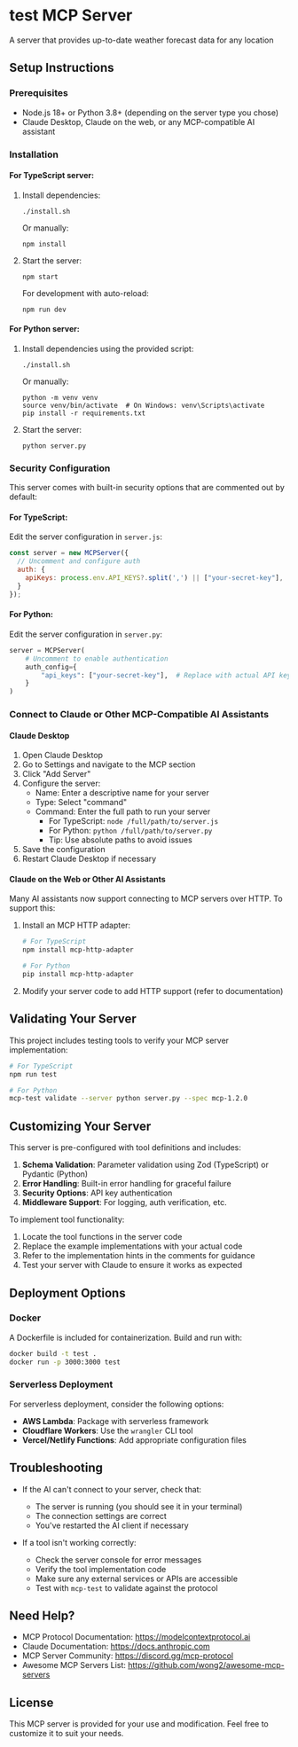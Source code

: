 
# test MCP Server

A server that provides up-to-date weather forecast data for any location

## Setup Instructions

### Prerequisites
- Node.js 18+ or Python 3.8+ (depending on the server type you chose)
- Claude Desktop, Claude on the web, or any MCP-compatible AI assistant

### Installation

#### For TypeScript server:
1. Install dependencies:
   ```
   ./install.sh
   ```
   
   Or manually:
   ```
   npm install
   ```
   
2. Start the server:
   ```
   npm start
   ```
   
   For development with auto-reload:
   ```
   npm run dev
   ```

#### For Python server:
1. Install dependencies using the provided script:
   ```
   ./install.sh
   ```
   
   Or manually:
   ```
   python -m venv venv
   source venv/bin/activate  # On Windows: venv\Scripts\activate
   pip install -r requirements.txt
   ```
   
2. Start the server:
   ```
   python server.py
   ```

### Security Configuration

This server comes with built-in security options that are commented out by default:

#### For TypeScript:
Edit the server configuration in `server.js`:
```javascript
const server = new MCPServer({
  // Uncomment and configure auth
  auth: {
    apiKeys: process.env.API_KEYS?.split(',') || ["your-secret-key"],
  }
});
```

#### For Python:
Edit the server configuration in `server.py`:
```python
server = MCPServer(
    # Uncomment to enable authentication
    auth_config={
        "api_keys": ["your-secret-key"],  # Replace with actual API keys or use environment variables
    }
)
```

### Connect to Claude or Other MCP-Compatible AI Assistants

#### Claude Desktop
1. Open Claude Desktop
2. Go to Settings and navigate to the MCP section
3. Click "Add Server"
4. Configure the server:
   - Name: Enter a descriptive name for your server
   - Type: Select "command"
   - Command: Enter the full path to run your server
     - For TypeScript: `node /full/path/to/server.js`
     - For Python: `python /full/path/to/server.py`
     - Tip: Use absolute paths to avoid issues
5. Save the configuration
6. Restart Claude Desktop if necessary

#### Claude on the Web or Other AI Assistants
Many AI assistants now support connecting to MCP servers over HTTP. To support this:

1. Install an MCP HTTP adapter:
   ```bash
   # For TypeScript
   npm install mcp-http-adapter
   
   # For Python
   pip install mcp-http-adapter
   ```

2. Modify your server code to add HTTP support (refer to documentation)

## Validating Your Server

This project includes testing tools to verify your MCP server implementation:

```bash
# For TypeScript
npm run test

# For Python
mcp-test validate --server python server.py --spec mcp-1.2.0
```

## Customizing Your Server

This server is pre-configured with tool definitions and includes:

1. **Schema Validation**: Parameter validation using Zod (TypeScript) or Pydantic (Python)
2. **Error Handling**: Built-in error handling for graceful failure
3. **Security Options**: API key authentication
4. **Middleware Support**: For logging, auth verification, etc.

To implement tool functionality:

1. Locate the tool functions in the server code
2. Replace the example implementations with your actual code
3. Refer to the implementation hints in the comments for guidance
4. Test your server with Claude to ensure it works as expected

## Deployment Options

### Docker
A Dockerfile is included for containerization. Build and run with:
```bash
docker build -t test .
docker run -p 3000:3000 test
```

### Serverless Deployment
For serverless deployment, consider the following options:

- **AWS Lambda**: Package with serverless framework
- **Cloudflare Workers**: Use the `wrangler` CLI tool
- **Vercel/Netlify Functions**: Add appropriate configuration files

## Troubleshooting

- If the AI can't connect to your server, check that:
  - The server is running (you should see it in your terminal)
  - The connection settings are correct
  - You've restarted the AI client if necessary
  
- If a tool isn't working correctly:
  - Check the server console for error messages
  - Verify the tool implementation code
  - Make sure any external services or APIs are accessible
  - Test with `mcp-test` to validate against the protocol

## Need Help?

- MCP Protocol Documentation: https://modelcontextprotocol.ai
- Claude Documentation: https://docs.anthropic.com
- MCP Server Community: https://discord.gg/mcp-protocol
- Awesome MCP Servers List: https://github.com/wong2/awesome-mcp-servers

## License

This MCP server is provided for your use and modification. Feel free to customize it to suit your needs.
